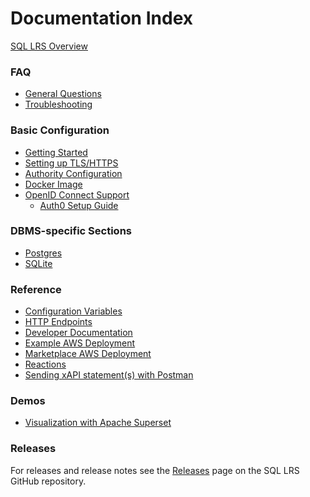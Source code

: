 # Documentation Index

<!-- When you are updating this page, don't forget to also update the README -->

[SQL LRS Overview](overview.md)

### FAQ

- [General Questions](general_faq.md)
- [Troubleshooting](troubleshooting.md)

### Basic Configuration

- [Getting Started](startup.md)
- [Setting up TLS/HTTPS](https.md)
- [Authority Configuration](authority.md)
- [Docker Image](docker.md)
- [OpenID Connect Support](oidc.md)
  - [Auth0 Setup Guide](oidc/auth0.md)

### DBMS-specific Sections

- [Postgres](postgres.md)
- [SQLite](sqlite.md)

### Reference

- [Configuration Variables](env_vars.md)
- [HTTP Endpoints](endpoints.md)
- [Developer Documentation](dev.md)
- [Example AWS Deployment](aws.md)
- [Marketplace AWS Deployment](aws_marketplace.md)
- [Reactions](reactions.md)
- [Sending xAPI statement(s) with Postman](postman.md)

### Demos

- [Visualization with Apache Superset](superset.md)

### Releases

For releases and release notes see the [Releases](https://github.com/yetanalytics/lrsql/releases) page on the SQL LRS GitHub repository.
